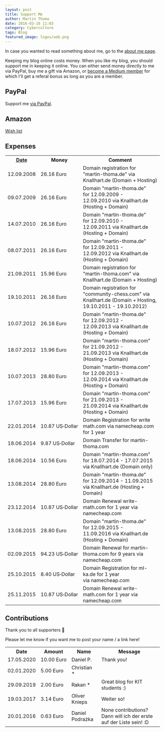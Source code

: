 ```yaml
---
layout: post
title: Support Me
author: Martin Thoma
date: 2016-03-16 11:03
category: Cyberculture
tags: Blog
featured_image: logos/web.png
---
```


<div class="info">In case you wanted to read something about me, go to the <a href="https://martin-thoma.com/author/martin-thoma/">about me page</a>.</div>

Keeping my blog online costs money. When you like my blog, you should support
me in keeping it online. You can either send money directly to me via PayPal,
buy me a gift via Amazon, or [become a Medium member](https://martinthoma.medium.com/membership)
for which I'll get a referal bonus as long as you are a member.


## PayPal
Support me [via PayPal](https://www.paypal.me/MartinThoma).

<!-- <form action="https://www.paypal.com/cgi-bin/webscr" method="post" target="_top">
<input type="hidden" name="cmd" value="_s-xclick">
<input type="hidden" name="hosted_button_id" value="MT84T2J4YB7F2">
<input type="image" src="https://www.paypalobjects.com/en_US/i/btn/btn_donateCC_LG.gif" border="0" name="submit" alt="PayPal - The safer, easier way to pay online!">
<img alt=" " border="0" src="https://www.paypalobjects.com/de_DE/i/scr/pixel.gif" width="1" height="1">
</form> -->

## Amazon

[Wish list](http://www.amazon.de/registry/wishlist/2M6EGNFH2KLUS)


## Expenses


<table>
    <tr>
        <th><abbr title="DD.MM.YYYY">Date</abbr></th>
        <th>Money</th>
        <th>Comment</th>
    </tr>
    <tr>
        <td><time datetime="2008-09-12">12.09.2008</time></td>
        <td><span class="price">26.16&nbsp;<span class="currency">Euro</span></span></td>
        <td>Domain registration for "martin-thoma.de" via Knallhart.de (Domain + Hosting)</td>
    </tr>
    <tr>
        <td><time datetime="2009-07-09">09.07.2009</time></td>
        <td><span class="price">26.16&nbsp;<span class="currency">Euro</span></span></td>
        <td>Domain "martin-thoma.de" for&nbsp;12.09.2009 - 12.09.2010&nbsp;via Knallhart.de (Hosting + Domain)</td>
    </tr>
    <tr>
        <td><time datetime="2010-07-14">14.07.2010</time></td>
        <td><span class="price">26.16&nbsp;<span class="currency">Euro</span></span></td>
        <td>Domain "martin-thoma.de" for&nbsp;12.09.2010 - 12.09.2011&nbsp;via Knallhart.de (Hosting + Domain)</td>
    </tr>
    <tr>
        <td>08.07.2011</td>
        <td><span class="price">26.16&nbsp;<span class="currency">Euro</span></span></td>
        <td>Domain "martin-thoma.de" for&nbsp;12.09.2011 - 12.09.2012&nbsp;via Knallhart.de (Hosting + Domain)</td>
    </tr>
    <tr>
        <td>21.09.2011</td>
        <td><span class="price">15.96&nbsp;<span class="currency">Euro</span></span></td>
        <td>Domain registration for "martin-thoma.com" via Knallhart.de (Domain + Hosting)</td>
    </tr>
    <tr>
        <td>19.10.2011</td>
        <td><span class="price">26.16&nbsp;<span class="currency">Euro</span></span></td>
        <td>Domain registration for "community-chess.com" via Knallhart.de (Domain + Hosting, 19.10.2011 - 19.10.2012)</td>
    </tr>
    <tr>
        <td>10.07.2012</td>
        <td><span class="price">26.16&nbsp;<span class="currency">Euro</span></span></td>
        <td>Domain "martin-thoma.de" for&nbsp;12.09.2012 - 12.09.2013&nbsp;via Knallhart.de (Hosting + Domain)</td>
    </tr>
    <tr>
        <td>18.07.2012</td>
        <td><span class="price">15.96&nbsp;<span class="currency">Euro</span></span></td>
        <td>Domain "martin-thoma.com" for&nbsp;21.09.2012 - 21.09.2013&nbsp;via Knallhart.de (Hosting + Domain)</td>
    </tr>
    <tr>
        <td>10.07.2013</td>
        <td><span class="price">28.80&nbsp;<span class="currency">Euro</span></span></td>
        <td>Domain "martin-thoma.com" for&nbsp;12.09.2013 - 12.09.2014&nbsp;via Knallhart.de (Hosting + Domain)</td>
    </tr>
    <tr>
        <td>17.07.2013</td>
        <td><span class="price">15.96&nbsp;<span class="currency">Euro</span></span></td>
        <td>Domain "martin-thoma.com" for&nbsp;21.09.2013 - 21.09.2014&nbsp;via Knallhart.de (Hosting + Domain)</td>
    </tr>
    <tr>
        <td>22.01.2014</td>
        <td><span class="price">10.87&nbsp;<span class="currency">US&#8209;Dollar</span></span></td>
        <td>Domain Registration for write math.com via namecheap.com for 1 year</td>
    </tr>
    <tr>
        <td>18.06.2014</td>
        <td><span class="price">9.87&nbsp;<span class="currency">US&#8209;Dollar</span></span></td>
        <td>Domain Transfer for martin-thoma.com</td>
    </tr>
    <tr>
        <td>18.06.2014</td>
        <td><span class="price">10.56&nbsp;<span class="currency">Euro</span></span></td>
        <td>Domain "martin-thoma.com" for 18.07.2014 - 17.07.2015 via Knallhart.de (Domain only)</td>
    </tr>
    <tr>
        <td>13.08.2014</td>
        <td><span class="price">28.80&nbsp;<span class="currency">Euro</span></span></td>
        <td>Domain "martin-thoma.de" for&nbsp;12.09.2014 - 11.09.2015 via Knallhart.de (Hosting + Domain)</td>
    </tr>
    <tr>
        <td>23.12.2014</td>
        <td><span class="price">10.87&nbsp;<span class="currency">US&#8209;Dollar</span></span></td>
        <td>Domain Renewal&nbsp;write-math.com for 1 year via namecheap.com</td>
    </tr>
    <tr>
        <td>13.08.2015</td>
        <td><span class="price">28.80&nbsp;<span class="currency">Euro</span></span></td>
        <td>Domain "martin-thoma.de" for&nbsp;12.09.2015    -    11.09.2016&nbsp;via Knallhart.de (Hosting + Domain)</td>
    </tr>
    <tr>
        <td>02.09.2015</td>
        <td><span class="price">94.23&nbsp;<span class="currency">US&#8209;Dollar</span></span></td>
        <td>Domain Renewal for martin-thoma.com for&nbsp;9 years via namecheap.com</td>
    </tr>
    <tr>
        <td>25.10.2015</td>
        <td><span class="price">8.40&nbsp;<span class="currency">US&#8209;Dollar</span></span></td>
        <td>Domain Registration for ml-ka.de for 1 year via&nbsp;namecheap.com</td>
    </tr>
    <tr>
        <td>25.11.2015</td>
        <td><span class="price">10.87&nbsp;<span class="currency">US&#8209;Dollar</span></span></td>
        <td>Domain Renewal&nbsp;write-math.com for 1 year via namecheap.com</td>
    </tr>
</table>


## Contributions

Thank you to all supporters 🙂

Please let me know if you want me to post your name / a link here!

<table class="table">
    <tr>
        <th>Date</th>
        <th>Amount</th>
        <th>Name</th>
        <th>Message</th>
    </tr>
    <tr>
        <td><time datetime="2020-05-17">17.05.2020</time></td>
        <td><span class="price">10.00&nbsp;<span class="currency">Euro</span></span></td>
        <td>Daniel P.</td>
        <td>Thank you!</td>
    </tr>
    <tr>
        <td><time datetime="2020-01-02">02.01.2020</time></td>
        <td><span class="price">5.00&nbsp;<span class="currency">Euro</span></span></td>
        <td>Christian *</td>
        <td></td>
    </tr>
    <tr>
        <td><time datetime="2019-09-29">29.09.2019</time></td>
        <td><span class="price">2.00&nbsp;<span class="currency">Euro</span></span></td>
        <td>Rakan *</td>
        <td>Great blog for KIT students :)</td>
    </tr>
    <tr>
        <td><time datetime="2017-03-19">19.03.2017</time></td>
        <td><span class="price">3.14&nbsp;<span class="currency">Euro</span></span></td>
        <td>Oliver Knieps</td>
        <td>Weiter so!</td>
    </tr>
    <tr>
        <td><time datetime="2016-01-20">20.01.2016</time></td>
        <td><span class="price">0.63&nbsp;<span class="currency">Euro</span></span></td>
        <td>Daniel Podrażka</td>
        <td>None contributions? Dann will ich der erste auf der Liste sein! :D</td>
    </tr>
</table>
